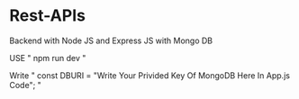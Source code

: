 # Rest-APIs
Backend with Node JS and Express JS with Mongo DB

USE " npm run dev "

Write " const DBURI = "Write Your Privided Key Of MongoDB Here In App.js Code"; "

